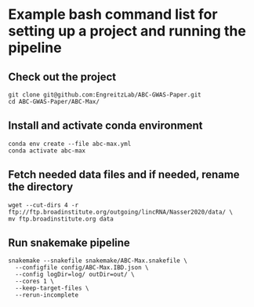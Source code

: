 # Example bash command list for setting up a project and running the pipeline

## Check out the project
    git clone git@github.com:EngreitzLab/ABC-GWAS-Paper.git
    cd ABC-GWAS-Paper/ABC-Max/

## Install and activate conda environment
    conda env create --file abc-max.yml
    conda activate abc-max

## Fetch needed data files and if needed, rename the directory
    wget --cut-dirs 4 -r ftp://ftp.broadinstitute.org/outgoing/lincRNA/Nasser2020/data/ \
    mv ftp.broadinstitute.org data

## Run snakemake pipeline
    snakemake --snakefile snakemake/ABC-Max.snakefile \
      --configfile config/ABC-Max.IBD.json \
      --config logDir=log/ outDir=out/ \
      --cores 1 \
      --keep-target-files \
      --rerun-incomplete


